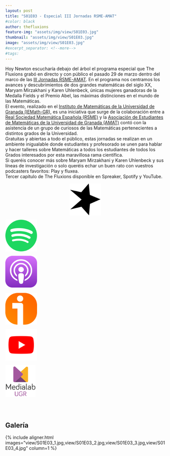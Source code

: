 ```yaml
---
layout: post
title: "S01E03 - Especial III Jornadas RSME-AMAT"
#color: black
author: thefluxions
feature-img: "assets/img/view/S01E03.jpg"
thumbnail: "assets/img/view/S01E03.jpg"
image: "assets/img/view/S01E03.jpg"
#excerpt_separator: <!--more-->
#tags: 
---
```


Hoy Newton escucharía debajo del árbol el programa especial que The Fluxions grabó en directo y con público el pasado 29 de marzo dentro del marco de las <a href="https://sites.google.com/view/jornadasrsmeamat" target="_blank">III Jornadas RSME-AMAT</a>. En el programa nos centramos los avances y descubrimientos de dos grandes matemáticas del siglo XX, Maryam Mirzakhani y Karen Uhlenbeck, únicas mujeres ganadoras de la Medalla Fields y el Premio Abel, las máximas distinciones en el mundo de las Matemáticas.
<br>El evento, realizado en el <a href="http://iemath.ugr.es" target="_blank">Instituto de Matemáticas de la Universidad de Granada (IEMath-GR)</a>, es una iniciativa que surge de la colaboración entre a <a href="https://www.rsme.es/" target="_blank">Real Sociedad Matemática Española (RSME)</a> y la <a href="http://ugr.es/~amat" target="_blank">Asociación de Estudiantes de Matemáticas de la Universidad de Granada (AMAT)</a> contó con la asistencia de un grupo de curiosos de las Matemáticas pertenecientes a distintos grados de la Universidad.
<br>Gratuitas y abiertas a todo el público, estas jornadas se realizan en un ambiente inigualable donde estudiantes y profesorado se unen para hablar y hacer talleres sobre Matemáticas a todos los estudiantes de todos los Grados interesados por esta maravillosa rama científica.
<br>Si queréis conocer más sobre Maryam Mirzakhani y Karen Uhlenbeck y sus líneas de investigación o solo queréis echar un buen rato con vuestros podcasters favoritos: Play y fluxea.
<br>Tercer capítulo de The Fluxions disponible en Spreaker, Spotify y YouTube.
<br>
<p align="center">
<a href="https://www.spreaker.com/user/radiolabugr/especial-rsme-amat" target="_blank"><img src="https://raw.githubusercontent.com/thefluxions/thefluxions.github.io/master/assets/img/archive/spreaker-logo.png" height="100" align="center"></a>

<a href="https://open.spotify.com/episode/0ozVHRZOZUIwrLbzNQK5fG?si=06--r3frRzickjggqg4Eyw" target="_blank"><img src="https://raw.githubusercontent.com/thefluxions/thefluxions.github.io/master/assets/img/archive/spotify-logo.png" height="100" align="center"></a>

<a href="https://podcasts.apple.com/es/podcast/1x03-especial-iii-jornadas-rsme-amat/id1492409246?i=1000460270478" target="_blank"><img src="https://raw.githubusercontent.com/thefluxions/thefluxions.github.io/master/assets/img/archive/apple-logo.png" height="100" align="center"></a>
<br><br>
<a href="https://www.ivoox.com/1x03-especial-iii-jornadas-rsme-amat-audios-mp3_rf_47189370_1.html" target="_blank"><img src="https://raw.githubusercontent.com/thefluxions/thefluxions.github.io/master/assets/img/archive/ivoox-logo.png" height="100" align="center"></a>

<a href="" target="_blank"><img src="https://raw.githubusercontent.com/thefluxions/thefluxions.github.io/master/assets/img/archive/youtube-logo.png" height="100" align="center"></a>

<a href="https://medialab.ugr.es/noticias/especial-the-fluxions-en-las-iii-jornadas-rsme-amat" target="_blank"><img src="https://raw.githubusercontent.com/thefluxions/thefluxions.github.io/master/assets/img/archive/medialab-logo.png" height="100" align="center"></a>
</p>
<br><br>

## Galería

{% include aligner.html images="view/S01E03_1.jpg,view/S01E03_2.jpg,view/S01E03_3.jpg,view/S01E03_4.jpg" column=1 %}